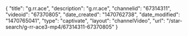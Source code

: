 {
    "title": "g.rr.ace",
    "description": "g.rr.ace",
    "channelid": "67314311",
    "videoid": "67370805",
    "date_created": "1470762738",
    "date_modified": "1470765041",
    "type": "captivate",
    "layout": "channelVideo",
    "url": "\/star-search\/g-rr-ace3-mp4\/67314311-67370805"
}